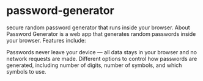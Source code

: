 # password-generator
secure random password generator that runs inside your browser.
About
Password Generator is a web app that generates random passwords inside your browser. Features include:

Passwords never leave your device — all data stays in your browser and no network requests are made.
Different options to control how passwords are generated, including number of digits, number of symbols, and which symbols to use.
